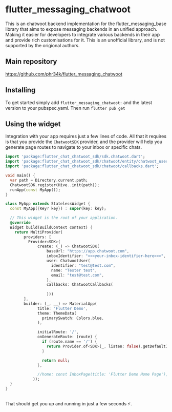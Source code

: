 # flutter_messaging_chatwoot

This is an chatwoot backend implementation for the flutter_messaging_base library that aims to expose messaging backends in an unified approach. Making it easier for developers to integrate various backends in their app and provide rich customisations for it. This is an unofficial library, and is not supported by the origional authors.

## Main repository

https://github.com/phr34k/flutter_messaging_chatwoot

## Installing

To get started simply add `flutter_messaging_chatwoot:` and the latest version to your pubspec.yaml. Then run `flutter pub get`

## Using the widget

Integration with your app requires just a few lines of code. All that it requires is that you provide the `ChatwootSDK` provider, and the provider
will help you generate page routes to navigate to your inbox or specific chats.

```Dart
import 'package:flutter_chat_chatwoot_sdk/sdk.chatwoot.dart';
import 'package:flutter_chat_chatwoot_sdk/chatwoot/entity/chatwoot_user.dart';
import 'package:flutter_chat_chatwoot_sdk/chatwoot/callbacks.dart';

void main() {
  var path = Directory.current.path;
  ChatwootSDK.register(Hive..init(path));
  runApp(const MyApp());
}

class MyApp extends StatelessWidget {
  const MyApp({Key? key}) : super(key: key);

  // This widget is the root of your application.
  @override
  Widget build(BuildContext context) {
    return MultiProvider(
        providers: [
          Provider<SDK>(
              create: (_) => ChatwootSDK(
                  baseUrl: "https://app.chatwoot.com",
                  inboxIdentifier: "<<<your-inbox-identifier-here>>>",
                  user: ChatwootUser(
                    identifier: "test@test.com",
                    name: "Tester test",
                    email: "test@test.com",
                  ),
                  callbacks: ChatwootCallbacks(
                    
                  )))
        ],
        builder: (_, __) => MaterialApp(
              title: 'Flutter Demo',
              theme: ThemeData(
                primarySwatch: Colors.blue,
              ),

              initialRoute: '/',
              onGenerateRoute: (route) {
                if (route.name == '/') {
                  return Provider.of<SDK>(_, listen: false).getDefaultInboxUI();
                }

                return null;
              },

              //home: const InboxPage(title: 'Flutter Demo Home Page'),
            ));
  }
}
    
```
That should get you up and running in just a few seconds ⚡️.


